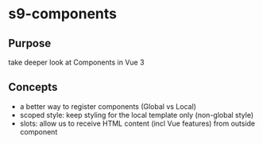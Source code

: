# s9-components

## Purpose

take deeper look at Components in Vue 3

## Concepts

- a better way to register components (Global vs Local)
- scoped style: keep styling for the local template only (non-global style)
- slots: allow us to receive HTML content (incl Vue features) from outside component